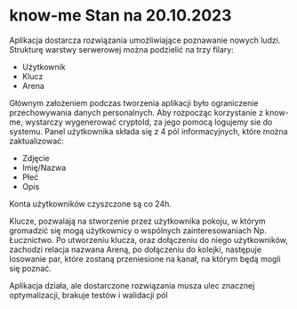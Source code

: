 # know-me Stan na 20.10.2023
Aplikacja dostarcza rozwiązania umożliwiające poznawanie nowych ludzi.
Strukturę warstwy serwerowej można podzielić na trzy filary:
- Użytkownik
- Klucz
- Arena

Głównym założeniem podczas tworzenia aplikacji było ograniczenie przechowywania danych personalnych.
Aby rozpocząc korzystanie z know-me, wystarczy wygenerować cryptoId, za jego pomocą logujemy sie do systemu.
Panel użytkownika składa się z 4 pól informacyjnych, które można zaktualizować:
- Zdjęcie
- Imię/Nazwa
- Płeć
- Opis

Konta użytkowników czyszczone są co 24h.

Klucze, pozwalają na stworzenie przez użytkownika pokoju, w którym gromadzić się mogą użytkownicy o wspólnych zainteresowaniach
Np. Łucznictwo. Po utworzeniu klucza, oraz dołączeniu do niego użytkowników, zachodzi relacja
nazwana Areną, po dołączeniu do kolejki, następuje losowanie par, które zostaną przeniesione na kanał, na którym będą mogli się poznać.

Aplikacja działa, ale dostarczone rozwiązania musza ulec znacznej optymalizacji, brakuje testów i walidacji pól

